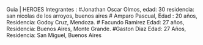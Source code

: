 Guia | HEROES
Integrantes : 
    #Jonathan Oscar Olmos,
    edad: 30
    residencia: san nicolas de los arroyos, buenos aires
    # Amparo Pascual, 
    Edad : 20 años, 
    Residencia: Godoy Cruz, Mendoza.
    # Facundo Ramirez
    Edad: 27 años,
    Residencia: Buenos Aires, Monte Grande.
    #Gaston Diaz
    Edad: 27 Años,
    Residencia: San Miguel, Buenos Aires 
